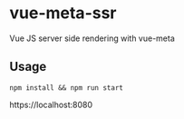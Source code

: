 # vue-meta-ssr

Vue JS server side rendering with vue-meta

## Usage
```npm install && npm run start```

https://localhost:8080